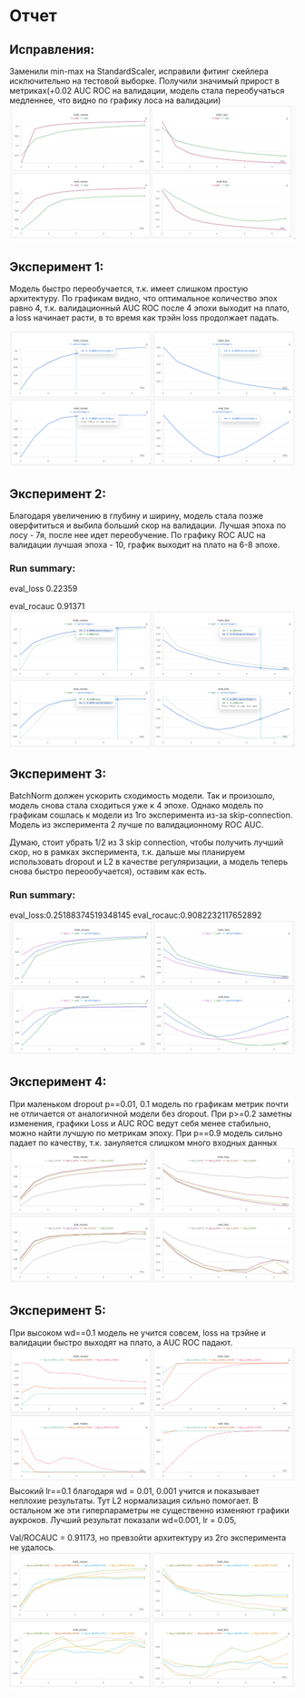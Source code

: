 # Отчет

## Исправления:
Заменили min-max на StandardScaler, исправили фитинг скейлера исключительно на тестовой выборке.
Получили значимый прирост в метриках(+0.02 AUC ROC на валидации, модель стала переобучаться медленнее, что видно по графику лоса на валидации)
![experiment 2](https://github.com/stainlao/2025_hw_dl/blob/master/exp_2_updated.bmp)

## Эксперимент 1: 
Модель быстро переобучается, т.к. имеет слишком простую архитектуру.
По графикам видно, что оптимальное количество эпох равно 4, т.к. валидационный AUC ROC после 
4 эпохи выходит на плато, а loss начинает расти, в то время как трэйн loss продолжает падать.

![experiment 1](https://github.com/stainlao/2025_hw_dl/blob/master/exp_1.bmp)

## Эксперимент 2: 
Благодаря увеличению в глубину и ширину, модель стала позже оверфититься и выбила больший скор на валидации. 
Лучшая эпоха по лосу - 7я, после нее идет переобучение. 
По графику ROC AUC на валидации лучшая эпоха - 10, график выходит на плато на 6-8 эпохе.

### Run summary:
eval_loss 0.22359

eval_rocauc 0.91371
![experiment 2](https://github.com/stainlao/2025_hw_dl/blob/master/exp_2.bmp)

## Эксперимент 3: 
BatchNorm должен ускорить сходимость модели. Так и произошло, модель снова стала сходиться уже к 4 эпохе.
Однако модель по графикам сошлась к модели из 1го эксперимента из-за skip-connection. 
Модель из эксперимента 2 лучше по валидационному ROC AUC.

Думаю, стоит убрать 1/2 из 3 skip connection, чтобы получить лучший скор, но в рамках эксперимента, 
т.к. дальше мы планируем использовать dropout и L2 в качестве регуляризации, а модель теперь снова быстро переообучается),
оставим как есть.

### Run summary:
eval_loss:0.25188374519348145
eval_rocauc:0.9082232117652892
![experiment 3](https://github.com/stainlao/2025_hw_dl/blob/master/exp_3.bmp)

## Эксперимент 4: 
При маленьком dropout p==0.01, 0.1 модель по графикам метрик почти не отличается от аналогичной модели без dropout. 
При p>=0.2 заметны изменения, графики Loss и AUC ROC ведут себя менее стабильно, можно найти лучшую по метрикам эпоху. 
При p==0.9 модель сильно падает по качеству, т.к. зануляется слишком много входных данных
![experiment 4](https://github.com/stainlao/2025_hw_dl/blob/master/exp_4.bmp)

## Эксперимент 5: 
При высоком wd==0.1 модель не учится совсем, loss на трэйне и валидации быстро выходят на плато, а AUC ROC падают.
![experiment 5](https://github.com/stainlao/2025_hw_dl/blob/master/exp_5_lr0.1.bmp)
Высокий lr==0.1 благодаря wd = 0.01, 0.001 учится и показывает неплохие результаты. Тут L2 нормализация сильно помогает.
В остальном же эти гиперпараметры не существенно изменяют графики аукроков.
Лучший результат показали wd=0.001, lr = 0.05, 


Val/ROCAUC = 0.91173, но превзойти архитектуру из 2го эксперимента не удалось.
![experiment 5](https://github.com/stainlao/2025_hw_dl/blob/master/exp_5_1.bmp)
